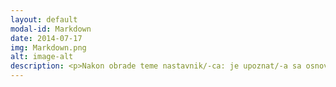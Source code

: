```yaml
---
layout: default
modal-id: Markdown
date: 2014-07-17
img: Markdown.png
alt: image-alt
description: <p>Nakon obrade teme nastavnik/-ca: je upoznat/-a sa osnovama jezika za označavanje Markdown radi stilskog uređivanja repozitorijuma i onlajn svezaka sa zadacima; </p>
---
```

